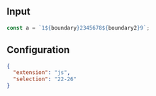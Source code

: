 
## Input
```javascript input
const a = `1${boundary}2345678${boundary2}9`;
```

## Configuration
```json configuration
{
  "extension": "js",
  "selection": "22-26"
}
```
